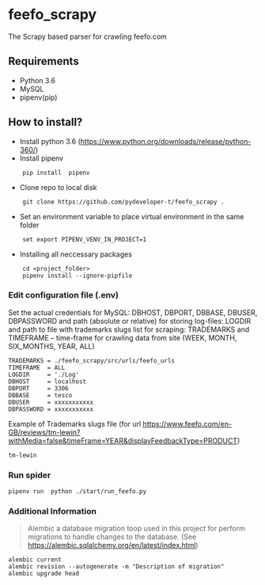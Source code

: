 ﻿# feefo_scrapy

The Scrapy based parser for crawling feefo.com



## Requirements

- Python 3.6
- MySQL 
- pipenv(pip)


## How to install?
- Install python 3.6 (https://www.python.org/downloads/release/python-360/)
- Install pipenv
```
	pip install  pipenv
```	
- Clone repo to local disk
```
	git clone https://github.com/pydeveloper-t/feefo_scrapy . 
```	
- Set an environment variable to place virtual environment in the same folder
```
	set export PIPENV_VENV_IN_PROJECT=1
```	
-  Installing all neccessary packages
```
    cd <project_folder>
    pipenv install --ignore-pipfile
```	





### Edit configuration file (.env)
Set the actual credentials for MySQL:  DBHOST, DBPORT, DBBASE, DBUSER, DBPASSWORD 
and path (absolute or relative) for storing log-files: LOGDIR and path to file with trademarks slugs list for scraping: TRADEMARKS and TIMEFRAME – time-frame for crawling data from site (WEEK,  MONTH,  SIX_MONTHS, YEAR, ALL)
 

```
TRADEMARKS = ./feefo_scrapy/src/urls/feefo_urls
TIMEFRAME  = ALL
LOGDIR     = './Log'
DBHOST     = localhost
DBPORT     = 3306
DBBASE     = tesco
DBUSER     = xxxxxxxxxxx
DBPASSWORD = xxxxxxxxxxx

```

Example of Trademarks slugs file (for url https://www.feefo.com/en-GB/reviews/tm-lewin?withMedia=false&timeFrame=YEAR&displayFeedbackType=PRODUCT)

```
tm-lewin
```

### Run spider
```
pipenv run  python ./start/run_feefo.py
```

  
### Additional Information
> Alembic a database migration toop used in this project for  perform migrations to handle changes to the database. (See https://alembic.sqlalchemy.org/en/latest/index.html)

```
alembic current
alembic revision --autogenerate -m "Description of migration"
alembic upgrade head
```

